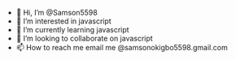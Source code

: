 - 👋 Hi, I’m @Samson5598
- 👀 I’m interested in javascript
- 🌱 I’m currently learning javascript
- 💞️ I’m looking to collaborate on javascript
- 📫 How to reach me email me @samsonokigbo5598.gmail.com

<!---
Samson5598/Samson5598 is a ✨ special ✨ repository because its `README.md` (this file) appears on your GitHub profile.
You can click the Preview link to take a look at your changes.
--->
